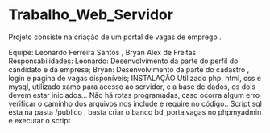 # Trabalho_Web_Servidor
Projeto consiste na criação de um portal de vagas de emprego .

Equipe: Leonardo Ferreira Santos , Bryan Alex de Freitas
Responsabilidades: 
Leonardo: Desenvolvimento da parte do perfil do candidato e da empresa;
Bryan: Desenvolvimento da parte do cadastro , login e pagina de vagas disponíveis;
INSTALAÇÃO
Utilizado php, html, css e mysql, utilizado xamp para acesso ao servidor, e a base de dados, os dois devem estar iniciados...
 Não há rotas programadas, caso ocorra algum erro verificar o caminho dos arquivos nos include e require no código..
 Script sql esta na pasta /publico , basta criar o banco bd_portalvagas no phpmyadmin e executar o script 



